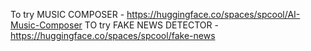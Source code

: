 To try  MUSIC COMPOSER - https://huggingface.co/spaces/spcool/AI-Music-Composer
TO try FAKE NEWS DETECTOR - https://huggingface.co/spaces/spcool/fake-news 
